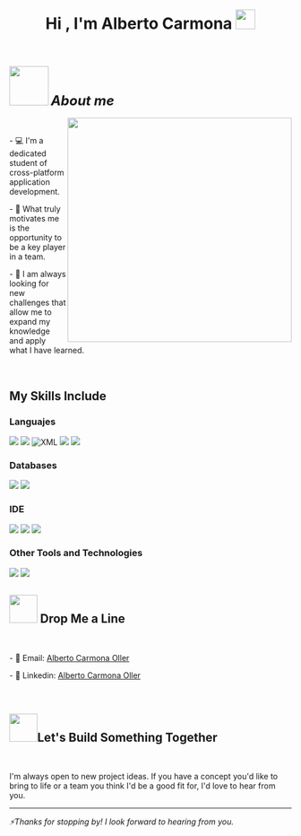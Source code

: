 <h1 align="center">Hi , I'm Alberto Carmona <img src="https://media.giphy.com/media/hvRJCLFzcasrR4ia7z/giphy.gif" width="35"></h1>
<br>
<h3><img src="https://media.giphy.com/media/v1.Y2lkPTc5MGI3NjExNTFwZDY3aHo5cHoybzJ5ZTBhMHZyajE3a3Voa2tmZG04NzduZHJpdyZlcD12MV9zdGlja2Vyc19zZWFyY2gmY3Q9cw/SHT4S1lOyAbaa6UvQZ/giphy.gif" width="70px"> <font size="5"><i>About me</i></font></h3>
<img align="right" src="https://media.giphy.com/media/v1.Y2lkPWVjZjA1ZTQ3MDV2Ymt0ODQ4Ym83Y2lyeWNvczlvc25jczd4Z3FnN2xiamg2Ymx5NyZlcD12MV9naWZzX3JlbGF0ZWQmY3Q9Zw/1MXDj6ajQ7F6zC1Hi5/giphy.gif" width="400">
<br>
<p>- 💻 I'm a dedicated student of cross-platform application development.</p>
<p>- 👯 What truly motivates me is the opportunity to be a key player in a team.</p>
<p>- 🌱 I am always looking for new challenges that allow me to expand my knowledge and apply what I have learned.</p>
<br>
<h2>My Skills Include</h2>
<h3>Languajes</h3>
<span>
  <img src="https://img.shields.io/badge/HTML-E34F26?style=for-the-badge&logo=html5&logoColor=white">
  <img src="https://img.shields.io/badge/CSS-1572B6?style=for-the-badge&logo=css3&logoColor=white">
  <img src="https://img.shields.io/badge/XML-000?style=for-the-badge&logo=xml&logoColor=white" alt="XML">
  <img src="https://img.shields.io/badge/Java-007396?style=for-the-badge&logo=java&logoColor=white">
  <img src="https://img.shields.io/badge/Kotlin-0095D5?style=for-the-badge&logo=kotlin&logoColor=white&labelColor=101010">
</span>
<h3>Databases</h3>
<span>
   <img src="https://img.shields.io/badge/MySQL-00000F?style=for-the-badge&logo=mysql&logoColor=white">
    <img src="https://img.shields.io/badge/MariaDB-003545?style=for-the-badge&logo=mariadb&logoColor=white">
</span>
<h3>IDE</h3>
<span>
  <img src="https://img.shields.io/badge/Android_Studio-3DDC84?style=for-the-badge&logo=android-studio&logoColor=white">
  <img src="https://img.shields.io/badge/Visual_Studio_Code-0078D4?style=for-the-badge&logo=visual%20studio%20code&logoColor=white">
  <img src="https://img.shields.io/badge/IntelliJ_IDEA-000000?style=for-the-badge&logo=intellij-idea&logoColor=white">
</span>
<h3>Other Tools and Technologies</h3>
<span>
  <img src="https://img.shields.io/badge/Git-F05032?style=for-the-badge&logo=git&logoColor=white">
  <img src="https://img.shields.io/badge/Xampp-F37623?style=for-the-badge&logo=xampp&logoColor=white">
</span>
<br>
<h2><img src="https://media1.giphy.com/media/v1.Y2lkPTc5MGI3NjExbTc2dHpocndrODI0NTlrMWUwbXdqbnNzNnk4eGhkb2p2cjBlaDR3ZCZlcD12MV9pbnRlcm5hbF9naWZfYnlfaWQmY3Q9cw/1MyJr6oe9sDCCXs5ti/giphy.gif" width="50"> Drop Me a Line</h2>
<br>
<p>- 📧 Email: <a href="mailto:carmonaolleralberto@gmail.com">Alberto Carmona Oller</a></p>
<p>- 💼 Linkedin: <a href="https://www.linkedin.com/in/alberto-carmona-oller-31113a281">Alberto Carmona Oller</a></p>
<br>
<h2><img src="https://media2.giphy.com/media/v1.Y2lkPTc5MGI3NjExcTA2eDI4OHFlZ2E1YzF1NjJ6NTdtdjhyODh1bnE3Zm90NnR3YjBwNyZlcD12MV9pbnRlcm5hbF9naWZfYnlfaWQmY3Q9cw/qr53K96QCRW3w9gOYI/giphy.gif" width="50">Let's Build Something Together</h2>
<br>
<p>I'm always open to new project ideas. If you have a concept you'd like to bring to life or a team you think I'd be a good fit for, I'd love to hear from you.</p>

---

<p><i>⚡Thanks for stopping by! I look forward to hearing from you.</i></p>
